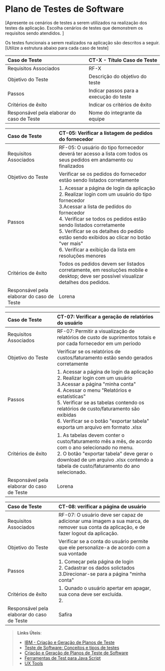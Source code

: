 # Plano de Testes de Software

[Apresente os cenários de testes a serem utilizados na realização dos testes da aplicação. Escolha cenários de testes que demonstrem os requisitos sendo atendidos. ]

Os testes funcionais a serem realizados na aplicação são descritos a seguir. [Utilize a estrutura abaixo para cada caso de teste]

|Caso de Teste    | CT-X - Título Caso de Teste |
|:---|:---|
| Requisitos Associados | RF-X |
| Objetivo do Teste | Descrição do objetivo do teste |
| Passos | Indicar passos para a execução do teste |
| Critérios de êxito | Indicar os critérios de êxito  |
| Responsável pela elaborar do caso de Teste | Nome do integrante da equipe |


|Caso de Teste    | CT-05: Verificar a listagem de pedidos do fornecedor |
|:---|:---|
| Requisitos Associados | RF-05:	O usuário do tipo fornecedor deverá ter acesso a lista com todos os seus pedidos em andamento ou finalizados |
| Objetivo do Teste | Verificar se os pedidos do fornecedor estão sendo listados corretamente |
| Passos | 1. Acessar a página de login da aplicação<br/> 2. Realizar login com um usuário do tipo fornecedor<br/> 3.Acessar a lista de pedidos do fornecedor<br/> 4. Verificar se todos os pedidos estão sendo listados corretamente<br/> 5. Verificar se os detalhes do pedido estão sendo exibidos ao clicar no botão "ver mais"<br/> 6. Verificar a exibição da lista em resoluções menores|
| Critérios de êxito | Todos os pedidos devem ser listados corretamente, em resoluções mobile e desktop; deve ser possível visualizar detalhes dos pedidos.  |
| Responsável pela elaborar do caso de Teste | Lorena |

|Caso de Teste    | CT-07: Verificar a geração de relatórios do usuário |
|:---|:---|
| Requisitos Associados | RF-07:	Permitir a visualização de relatórios de custo de suprimentos totais e por cada fornecedor em um período |
| Objetivo do Teste | Verificar se os relatórios de custos/faturamento estão sendo gerados corretamente |
| Passos | 1. Acessar a página de login da aplicação<br/> 2. Realizar login com um usuário<br/> 3.Acessar a página "minha conta"<br/> 4. Acessar o menu "Relatórios e estatísticas"<br/> 5. Verificar se as tabelas contendo os relatórios de custo/faturamento são exibidas<br/> 6. Verificar se o botão "exportar tabela" exporta um arquivo em formato .xlsx|
| Critérios de êxito | 1. As tabelas devem conter o custo/faturamento mês a mês, de acordo com o ano selecionado no menu.<br/> 2. O botão "exportar tabela" deve gerar o download de um arquivo .xlsx contendo a tabela de custo/faturamento do ano selecionado.  |
| Responsável pela elaborar do caso de Teste | Lorena |

|Caso de Teste    | CT-08: verificar a página de usuário|
|:---|:---|
| Requisitos Associados | RF-07:	O usuário deve ser capaz de adicionar uma imagem a sua marca, de remover sua conta da aplicação, e de fazer logout da aplicação. |
| Objetivo do Teste | Verificar se a conta do usuário permite que ele personalize-a de acordo com a sua vontade |
| Passos | 1. Começar pela página de login<br/> 2. Cadastrar os dados solictados <br/> 3.Direcionar-se para a página "minha conta"<br/> 
| Critérios de êxito | 1. Qunado o usuário apertar em apagar, sua cona deve ser excluída.<br/> 2. | Quando o usuário apertar em logout, ele deve sair da página. <br/> 3. | Quando o usuário apertar em editar, a foto deve ser trocada.  
| Responsável pela elaborar do caso de Teste | Safira |

 
> **Links Úteis**:
> - [IBM - Criação e Geração de Planos de Teste](https://www.ibm.com/developerworks/br/local/rational/criacao_geracao_planos_testes_software/index.html)
> -  [Teste de Software: Conceitos e tipos de testes](https://blog.onedaytesting.com.br/teste-de-software/)
> - [Criação e Geração de Planos de Teste de Software](https://www.ibm.com/developerworks/br/local/rational/criacao_geracao_planos_testes_software/index.html)
> - [Ferramentas de Test para Java Script](https://geekflare.com/javascript-unit-testing/)
> - [UX Tools](https://uxdesign.cc/ux-user-research-and-user-testing-tools-2d339d379dc7)
